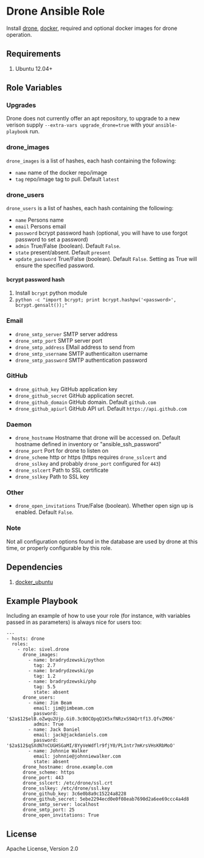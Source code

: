 # Drone Ansible Role

Install [drone](https://github.com/drone/drone), [docker](https://www.docker.io/), required and optional docker images for drone operation.

## Requirements

1. Ubuntu 12.04+

## Role Variables

### Upgrades

Drone does not currently offer an apt repository, to upgrade to a new verison supply `--extra-vars upgrade_drone=true` with your `ansible-playbook` run.

### drone\_images

`drone_images` is a list of hashes, each hash containing the following:

* `name` name of the docker repo/image
* `tag` repo/image tag to pull. Default `latest`

### drone\_users

`drone_users` is a list of hashes, each hash containing the following:

* `name` Persons name
* `email` Persons email
* `password` bcrypt password hash (optional, you will have to use forgot password to set a password)
* `admin` True/False (boolean). Default `False`.
* `state` present/absent. Default `present`
* `update_password` True/False (boolean). Default `False`. Setting as True will ensure the specified password.

#### bcrypt password hash

1. Install `bcrypt` python module
1. `python -c "import bcrypt; print bcrypt.hashpw('<password>', bcrypt.gensalt());"`

### Email

* `drone_smtp_server` SMTP server address
* `drone_smtp_port` SMTP server port
* `drone_smtp_address` EMail address to send from
* `drone_smtp_username` SMTP authenticaiton username
* `drone_smtp_password` SMTP authentication password

### GitHub

* `drone_github_key` GitHub application key
* `drone_github_secret` GitHub application secret.
* `drone_github_domain` GitHub domain. Default `github.com`
* `drone_github_apiurl` GitHub API url. Default `https://api.github.com`

### Daemon

* `drone_hostname` Hostname that drone will be accessed on. Default hostname defined in inventory or "ansible\_ssh\_password"
* `drone_port` Port for drone to listen on
* `drone_scheme` http or https (https requires `drone_sslcert` and `drone_sslkey` and probably `drone_port` configured for `443`)
* `drone_sslcert` Path to SSL certificate
* `drone_sslkey` Path to SSL key

### Other

* `drone_open_invitations` True/False (boolean). Whether open sign up is enabled. Default `False`.


### Note

Not all configuration options found in the database are used by drone at this time, or properly configurable by this role.

## Dependencies

1. [docker\_ubuntu](https://galaxy.ansible.com/list#/roles/292)

## Example Playbook

Including an example of how to use your role (for instance, with variables passed in as parameters) is always nice for users too:

    ---
    - hosts: drone
      roles:
        - role: sivel.drone
          drone_images:
            - name: bradrydzewski/python
              tag: 2.7
            - name: bradrydzewski/go
              tag: 1.2
            - name: bradrydzewski/php
              tag: 5.5
              state: absent
          drone_users:
            - name: Jim Beam
              email: jim@jimbeam.com
              password: '$2a$12$elB.oZwqu2Ujp.Gi0.3cBOCOpqQ1K5xfNRzxS9AQrtf13.QfvZMO6'
              admin: True
            - name: Jack Daniel
              email: jack@jackdaniels.com
              password: '$2a$12$qSXdN7nCUGHSGaMI/8YyVeWdflr9fjY0/PL1ntr7mKrsVHsKRbMoO'
            - name: Johnnie Walker
              email: johnnie@johnniewalker.com
              state: absent
          drone_hostname: drone.example.com
          drone_scheme: https
          drone_port: 443
          drone_sslcert: /etc/drone/ssl.crt
          drone_sslkey: /etc/drone/ssl.key
          drone_github_key: 3c6e0b8a9c15224a8228
          drone_github_secret: 5ebe2294ecd0e0f08eab7690d2a6ee69ccc4a4d8
          drone_smtp_server: localhost
          drone_smtp_port: 25
          drone_open_invitations: True

## License

Apache License, Version 2.0
